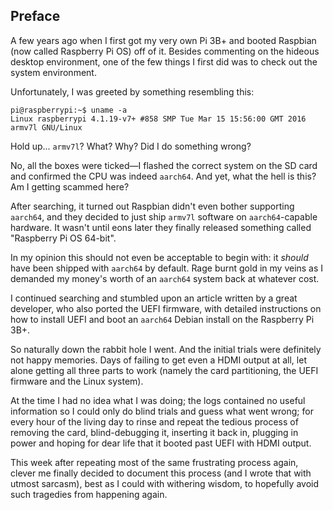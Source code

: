 
## Preface
A few years ago when I first got my very own Pi 3B+ and 
booted Raspbian (now called Raspberry Pi OS) off of it.
Besides commenting on the hideous desktop environment, 
one of the few things I first did was to check out the 
system environment.

Unfortunately, I was greeted by something resembling this:
```
pi@raspberrypi:~$ uname -a
Linux raspberrypi 4.1.19-v7+ #858 SMP Tue Mar 15 15:56:00 GMT 2016 armv7l GNU/Linux
```

Hold up... `armv7l`?
What? Why? Did I do something wrong?

No, all the boxes were ticked—I flashed the correct system 
on the SD card and confirmed the CPU was indeed `aarch64`.
And yet, what the hell is this? Am I getting scammed here?

After searching, it turned out Raspbian didn't even bother 
supporting `aarch64`, and they decided to just ship 
`armv7l` software on `aarch64`-capable hardware.
It wasn't until eons later they finally released something 
called "Raspberry Pi OS 64-bit".

In my opinion this should not even be acceptable to begin 
with: it _should_ have been shipped with `aarch64` by 
default. Rage burnt gold in my veins as I demanded my 
money's worth of an `aarch64` system back at whatever cost.

I continued searching and stumbled upon an article written 
by a great developer, who also ported the UEFI firmware, 
with detailed instructions on how to install UEFI and boot 
an `aarch64` Debian install on the Raspberry Pi 3B+.

So naturally down the rabbit hole I went. 
And the initial trials were definitely not happy memories. 
Days of failing to get even a HDMI output at all, 
let alone getting all three parts to work (namely the card 
partitioning, the UEFI firmware and the Linux system).

At the time I had no idea what I was doing; the logs 
contained no useful information so I could only do blind 
trials and guess what went wrong; for every hour of the 
living day to rinse and repeat the tedious process of 
removing the card, blind-debugging it, inserting it back 
in, plugging in power and hoping for dear life that it 
booted past UEFI with HDMI output. 

This week after repeating most of the same frustrating 
process again, clever me finally decided to document this 
process (and I wrote that with utmost sarcasm), best as I 
could with withering wisdom, to hopefully avoid such 
tragedies from happening again.
